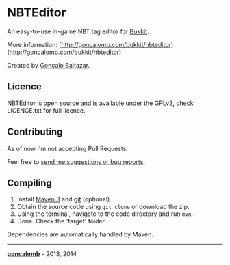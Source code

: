 NBTEditor
===

An easy-to-use in-game NBT tag editor for [Bukkit].

More information: [http://goncalomb.com/bukkit/nbteditor](http://goncalomb.com/bukkit/nbteditor)

Created by [Gonçalo Baltazar][goncalomb].

Licence
---

NBTEditor is open source and is available under the GPLv3, check LICENCE.txt for full licence.

Contributing
---

As of now I'm not accepting Pull Requests.

Feel free to [send me suggestions or bug reports][contacts].

Compiling
---

1. Install [Maven 3] and [git] \(optional\).
2. Obtain the source code using `git clone` or download the zip.
3. Using the terminal, navigate to the code directory and run `mvn`.
4. Done. Check the 'target' folder.

Dependencies are automatically handled by Maven.

---

**[goncalomb]** - 2013, 2014



[Bukkit]: http://bukkit.org
[goncalomb]: http://goncalomb.com
[contacts]: http://goncalomb.com/contacts
[Maven 3]: https://maven.apache.org/download.cgi
[git]: http://git-scm.com/downloads
